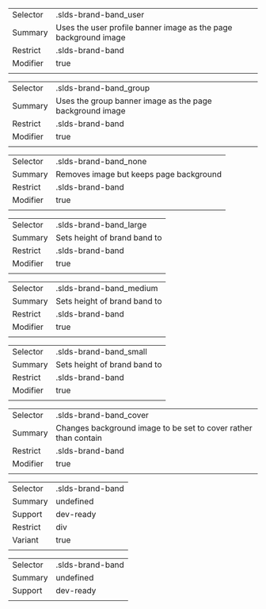 
|  |  |
|-------|-------|
| Selector | .slds-brand-band_user  |
| Summary | Uses the user profile banner image as the page background image |
| Restrict | .slds-brand-band |
| Modifier | true |
|  |  |


|  |  |
|-------|-------|
| Selector | .slds-brand-band_group  |
| Summary | Uses the group banner image as the page background image |
| Restrict | .slds-brand-band |
| Modifier | true |
|  |  |


|  |  |
|-------|-------|
| Selector | .slds-brand-band_none  |
| Summary | Removes image but keeps page background |
| Restrict | .slds-brand-band |
| Modifier | true |
|  |  |


|  |  |
|-------|-------|
| Selector | .slds-brand-band_large  |
| Summary | Sets height of brand band to |
| Restrict | .slds-brand-band |
| Modifier | true |
|  |  |


|  |  |
|-------|-------|
| Selector | .slds-brand-band_medium  |
| Summary | Sets height of brand band to |
| Restrict | .slds-brand-band |
| Modifier | true |
|  |  |


|  |  |
|-------|-------|
| Selector | .slds-brand-band_small  |
| Summary | Sets height of brand band to |
| Restrict | .slds-brand-band |
| Modifier | true |
|  |  |


|  |  |
|-------|-------|
| Selector | .slds-brand-band_cover  |
| Summary | Changes background image to be set to cover rather than contain |
| Restrict | .slds-brand-band |
| Modifier | true |
|  |  |


|  |  |
|-------|-------|
| Selector | .slds-brand-band  |
| Summary | undefined |
| Support | dev-ready |
| Restrict | div |
| Variant | true |
|  |  |


|  |  |
|-------|-------|
| Selector | .slds-brand-band  |
| Summary | undefined |
| Support | dev-ready |
|  |  |

